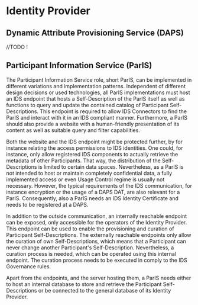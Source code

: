 # Identity Provider

## Dynamic Attribute Provisioning Service (DAPS)
//TODO !

## Participant Information Service (ParIS)

The Participant Information Service role, short ParIS, can be implemented in different variations
and implementation patterns. Independent of different design decisions or used
technologies, all ParIS implementations must host an IDS endpoint that hosts a
Self-Description of the ParIS itself as well as functions to query and update
the contained catalog of Participant Self-Descriptions. This endpoint is required
to allow IDS Connectors to find the ParIS and interact with it in an IDS compliant
manner. Furthermore, a ParIS should also provide a website with a human-friendly
presentation of its content as well as suitable query and filter capabilities.

Both the website and the IDS endpoint might be protected further, by for instance
relating the access permissions to IDS identities. One could, for instance, only
allow registered IDS components to actually retrieve the metadata of other
Participants. That way, the distribution of the Self-Descriptions is limited to
certain data spaces. Nevertheless, as a ParIS is not intended to host or maintain
completely confidential data, a fully implemented access or even Usage Control
regime is usually not necessary. However, the typical requirements of the IDS
communication, for instance encryption or the usage of a DAPS DAT, are also relevant
for a ParIS. Consequently, also a ParIS needs an IDS Identity Certificate and
needs to be registered at a DAPS.

In addition to the outside communication, an internally reachable endpoint can be
exposed, only accessible for the operators of the Identity Provider. This endpoint
can be used to enable the provisioning and curation of Participant Self-Descriptions.
The externally reachable endpoints only allow the curation of own Self-Descriptions,
which means that a Participant can never change another
Participant's Self-Description. Nevertheless, a curation process is needed, which
can be operated using this internal endpoint. The curation process
needs to be executed in comply to the IDS Governance rules.

Apart from the endpoints, and the server hosting them,
a ParIS needs either to host an internal database to store and retrieve the
Participant Self-Descriptions or be connected to the general database of its
Identity Provider.
